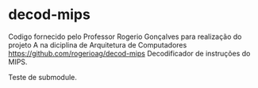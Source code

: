 # decod-mips
Codigo fornecido pelo Professor Rogerio Gonçalves para realização do projeto A na diciplina de Arquitetura de Computadores
https://github.com/rogerioag/decod-mips
Decodificador de instruções do MIPS.

Teste de submodule.